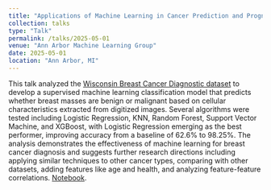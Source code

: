 ```yaml
---
title: "Applications of Machine Learning in Cancer Prediction and Prognosis"
collection: talks
type: "Talk"
permalink: /talks/2025-05-01
venue: "Ann Arbor Machine Learning Group"
date: 2025-05-01
location: "Ann Arbor, MI"
---
```

This talk analyzed the [Wisconsin Breast Cancer Diagnostic dataset](https://archive.ics.uci.edu/dataset/17/breast+cancer+wisconsin+diagnostic) to develop a supervised machine learning classification model that predicts whether breast masses are benign or malignant based on cellular characteristics extracted from digitized images. Several algorithms were tested including Logistic Regression, KNN, Random Forest, Support Vector Machine, and XGBoost, with Logistic Regression emerging as the best performer, improving accuracy from a baseline of 62.6% to 98.25%. The analysis demonstrates the effectiveness of machine learning for breast cancer diagnosis and suggests further research directions including applying similar techniques to other cancer types, comparing with other datasets, adding features like age and health, and analyzing feature-feature correlations. [Notebook](https://github.com/matthewshawnkehoe/Ann-Arbor-AI-ML-Group/blob/main/Presentations/May_2025/breast_cancer_notebook.ipynb).